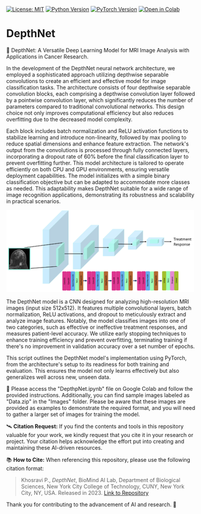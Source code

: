 [![License: MIT](https://img.shields.io/badge/License-MIT-yellow.svg)](https://opensource.org/licenses/MIT)
[![Python Version](https://img.shields.io/badge/python-3.10.12-red.svg)](https://www.python.org/downloads/release/python-31012/)
[![PyTorch Version](https://img.shields.io/badge/PyTorch-1.9.0-green.svg)](https://pytorch.org/get-started/locally/)
[![Open in Colab](https://colab.research.google.com/assets/colab-badge.svg)](https://github.com/PKhosravi-CityTech/DepthNet/blob/main/DepthNet.ipynb)


# DepthNet

:diamond_shape_with_a_dot_inside: DepthNet: A Versatile Deep Learning Model for MRI Image Analysis with Applications in Cancer Research.

In the development of the DepthNet neural network architecture, we employed a sophisticated approach utilizing depthwise separable convolutions to create an efficient and effective model for image classification tasks. The architecture consists of four depthwise separable convolution blocks, each comprising a depthwise convolution layer followed by a pointwise convolution layer, which significantly reduces the number of parameters compared to traditional convolutional networks. This design choice not only improves computational efficiency but also reduces overfitting due to the decreased model complexity.

Each block includes batch normalization and ReLU activation functions to stabilize learning and introduce non-linearity, followed by max pooling to reduce spatial dimensions and enhance feature extraction. The network's output from the convolutions is processed through fully connected layers, incorporating a dropout rate of 60% before the final classification layer to prevent overfitting further. This model architecture is tailored to operate efficiently on both CPU and GPU environments, ensuring versatile deployment capabilities. The model initializes with a simple binary classification objective but can be adapted to accommodate more classes as needed. This adaptability makes DepthNet suitable for a wide range of image recognition applications, demonstrating its robustness and scalability in practical scenarios.

<img src="https://github.com/PKhosravi-CityTech/DepthNet/blob/main/Images/DepthNet.png" width="500" />

The DepthNet model is a CNN designed for analyzing high-resolution MRI images (input size 512x512). It features multiple convolutional layers, batch normalization, ReLU activations, and dropout to meticulously extract and analyze image features. Notably, the model classifies images into one of two categories, such as effective or ineffective treatment responses, and measures patient-level accuracy. We utilize early stopping techniques to enhance training efficiency and prevent overfitting, terminating training if there's no improvement in validation accuracy over a set number of epochs.

This script outlines the DepthNet model's implementation using PyTorch, from the architecture's setup to its readiness for both training and evaluation. This ensures the model not only learns effectively but also generalizes well across new, unseen data.

:diamond_shape_with_a_dot_inside: Please access the "DepthpNet.ipynb" file on Google Colab and follow the provided instructions. Additionally, you can find sample images labeled as "Data.zip" in the "Images" folder. Please be aware that these images are provided as examples to demonstrate the required format, and you will need to gather a larger set of images for training the model. 

🛰️ **Citation Request:** If you find the contents and tools in this repository valuable for your work, we kindly request that you cite it in your research or project. Your citation helps acknowledge the effort put into creating and maintaining these AI-driven resources.

📚 **How to Cite:** When referencing this repository, please use the following citation format:

> Khosravi P., *DepthNet*, BioMind AI Lab, Department of Biological Sciences, New York City College of Technology, CUNY, New York City, NY, USA. Released in 2023. [Link to Repository](https://github.com/PKhosravi-CityTech/DepthNet)

Thank you for contributing to the advancement of AI and research. 🤖

